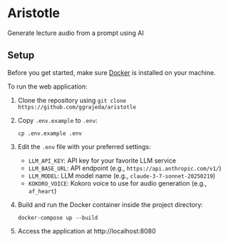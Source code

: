 # Aristotle

Generate lecture audio from a prompt using AI

## Setup

Before you get started, make sure
[Docker](https://docs.docker.com/get-started/get-docker/) is installed on your
machine.

To run the web application: 
1. Clone the repository using `git clone https://github.com/ggrajeda/aristotle`

2. Copy `.env.example` to `.env`:
   ```
   cp .env.example .env
   ```

3. Edit the `.env` file with your preferred settings:
   - `LLM_API_KEY`: API key for your favorite LLM service
   - `LLM_BASE_URL`: API endpoint (e.g., `https://api.anthropic.com/v1/`)
   - `LLM_MODEL`: LLM model name (e.g., `claude-3-7-sonnet-20250219`)
   - `KOKORO_VOICE`: Kokoro voice to use for audio generation (e.g., `af_heart`)

4. Build and run the Docker container inside the project directory:
   ```
   docker-compose up --build
   ```

5. Access the application at http://localhost:8080
